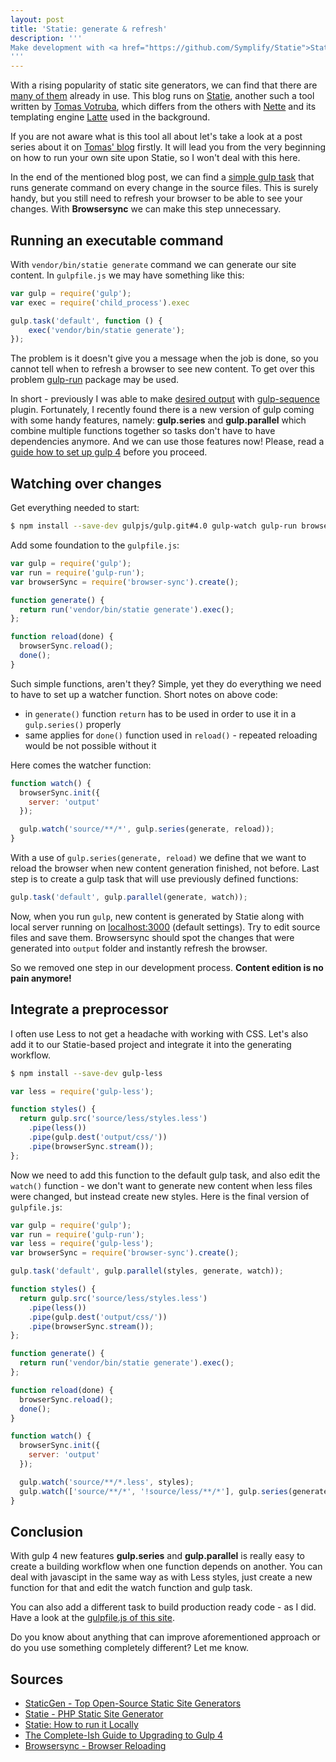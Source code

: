 ```yaml
---
layout: post
title: 'Statie: generate & refresh'
description: '''
Make development with <a href="https://github.com/Symplify/Statie">Statie</a> a bit more convenient with a little use of <a href="http://gulpjs.com/">gulp</a> and <a href="https://browsersync.io/">Browsersync</a>. Take a look at how to implement <a href="http://lesscss.org/">Less</a> preprocessor in the building workflow.
'''
---
```


With a rising popularity of static site generators, we can find that there are [many of them][1] already in use. This blog runs on [Statie][2], another such a tool written by [Tomas Votruba](https://www.tomasvotruba.cz/), which differs from the others with [Nette](https://nette.org/) and its templating engine [Latte](https://latte.nette.org/) used in the background.

If you are not aware what is this tool all about let's take a look at a post series about it on [Tomas' blog][3] firstly. It will lead you from the very beginning on how to run your own site upon Statie, so I won't deal with this here.

In the end of the mentioned blog post, we can find a [simple gulp task](https://www.tomasvotruba.cz/blog/2017/02/20/statie-how-to-run-it-locally/#minitip-use-gulp-work-for-you) that runs generate command on every change in the source files. This is surely handy, but you still need to refresh your browser to be able to see your changes. With **Browsersync** we can make this step unnecessary.

## Running an executable command
With `vendor/bin/statie generate` command we can generate our site content. In `gulpfile.js` we may have something like this:

``` javascript
var gulp = require('gulp');
var exec = require('child_process').exec

gulp.task('default', function () {
	exec('vendor/bin/statie generate');
});
```

The problem is it doesn't give you a message when the job is done, so you cannot tell when to refresh a browser to see new content. To get over this problem [gulp-run](https://github.com/MrBoolean/gulp-run) package may be used.

In short - previously I was able to make [desired output](https://github.com/crazko/romanvesely.com/blob/1b9a194de34461da23545ce966c3242477466976/gulpfile.js) with [gulp-sequence](https://www.npmjs.com/package/gulp-sequence) plugin. Fortunately, I recently found there is a new version of gulp coming with some handy features, namely: **gulp.series** and **gulp.parallel** which combine multiple functions together so tasks don't have to have dependencies anymore. And we can use those features now! Please, read a [guide how to set up gulp 4][4] before you proceed.

## Watching over changes

Get everything needed to start:

``` bash
$ npm install --save-dev gulpjs/gulp.git#4.0 gulp-watch gulp-run browser-sync
```

Add some foundation to the `gulpfile.js`:

``` javascript
var gulp = require('gulp');
var run = require('gulp-run');
var browserSync = require('browser-sync').create();

function generate() {
  return run('vendor/bin/statie generate').exec();
};

function reload(done) {
  browserSync.reload();
  done();
}
```

Such simple functions, aren't they? Simple, yet they do everything we need to have to set up a watcher function. Short notes on above code:

- in `generate()` function `return` has to be used in order to use it in a `gulp.series()` properly
- same applies for `done()` function used in `reload()` - repeated reloading would be not possible without it

Here comes the watcher function:

``` javascript
function watch() {
  browserSync.init({
    server: 'output'
  });

  gulp.watch('source/**/*', gulp.series(generate, reload));
}
```

With a use of `gulp.series(generate, reload)` we define that we want to reload the browser when new content generation finished, not before. Last step is to create a gulp task that will use previously defined functions:

``` javascript
gulp.task('default', gulp.parallel(generate, watch));
```

Now, when you run `gulp`, new content is generated by Statie along with local server running on [localhost:3000](http://localhost:3000) (default settings). Try to edit source files and save them. Browsersync should spot the changes that were generated into `output` folder and instantly refresh the browser.

So we removed one step in our development process. **Content edition is no pain anymore!**

## Integrate a preprocessor
I often use Less to not get a headache with working with CSS. Let's also add it to our Statie-based project and integrate it into the generating workflow.

``` bash
$ npm install --save-dev gulp-less
```

``` javascript
var less = require('gulp-less');

function styles() {
  return gulp.src('source/less/styles.less')
    .pipe(less())
    .pipe(gulp.dest('output/css/'))
    .pipe(browserSync.stream());
};
```

Now we need to add this function to the default gulp task, and also edit the `watch()` function - we don't want to generate new content when less files were changed, but instead create new styles. Here is the final version of `gulpfile.js`:

``` javascript
var gulp = require('gulp');
var run = require('gulp-run');
var less = require('gulp-less');
var browserSync = require('browser-sync').create();

gulp.task('default', gulp.parallel(styles, generate, watch));

function styles() {
  return gulp.src('source/less/styles.less')
    .pipe(less())
    .pipe(gulp.dest('output/css/'))
    .pipe(browserSync.stream());
};

function generate() {
  return run('vendor/bin/statie generate').exec();
};

function reload(done) {
  browserSync.reload();
  done();
}

function watch() {
  browserSync.init({
    server: 'output'
  });

  gulp.watch('source/**/*.less', styles);
  gulp.watch(['source/**/*', '!source/less/**/*'], gulp.series(generate, reload));
}
```

## Conclusion
With gulp 4 new features **gulp.series** and **gulp.parallel** is really easy to create a building workflow when one function depends on another. You can deal with javascipt in the same way as with Less styles, just create a new function for that and edit the watch function and gulp task.

You can also add a different task to build production ready code - as I did. Have a look at the [gulpfile.js of this site](https://github.com/crazko/romanvesely.com/blob/master/gulpfile.js).

Do you know about anything that can improve aforementioned approach or do you use something completely different? Let me know.

## Sources
- [StaticGen - Top Open-Source Static Site Generators][1]
- [Statie - PHP Static Site Generator][2]
- [Statie: How to run it Locally][3]
- [The Complete-Ish Guide to Upgrading to Gulp 4][4]
- [Browsersync - Browser Reloading](https://www.browsersync.io/docs/gulp#gulp-reload)

[1]: http://www.staticgen.com/
[2]: https://github.com/Symplify/Statie
[3]: https://www.tomasvotruba.cz/blog/2017/02/20/statie-how-to-run-it-locally/
[4]: https://www.joezimjs.com/javascript/complete-guide-upgrading-gulp-4/
